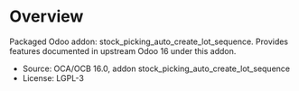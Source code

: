 # Overview

Packaged Odoo addon: stock_picking_auto_create_lot_sequence. Provides features documented in upstream Odoo 16 under this addon.

- Source: OCA/OCB 16.0, addon stock_picking_auto_create_lot_sequence
- License: LGPL-3

